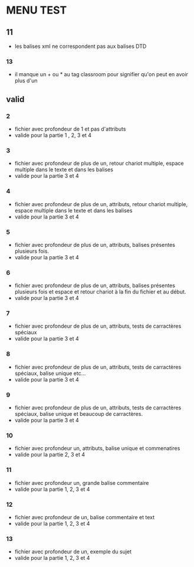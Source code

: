 # MENU TEST

## **11**
- les balises xml ne correspondent pas aux balises DTD

### **13**
- il manque un + ou * au tag classroom pour signifier qu'on peut en avoir plus d'un

## valid

### **2**
- fichier avec profondeur de 1 et pas d'attributs
- valide pour la partie 1 , 2, 3 et 4

### **3**
- fichier avec profondeur de plus de un, retour chariot multiple, espace multiple dans le texte et  dans les balises
- valide pour la partie 3 et 4

### **4**
- fichier avec profondeur de plus de un, attributs, retour chariot multiple, espace multiple dans le texte et  dans les balises
- valide pour la partie 3 et 4

### **5**
- fichier avec profondeur de plus de un, attributs, balises présentes plusieurs fois.
- valide pour la partie 3 et 4

### **6**
- fichier avec profondeur de plus de un, attributs, balises présentes plusieurs fois et espace et retour chariot à la fin du fichier et au début.
- valide pour la partie 3 et 4

### **7**
- fichier avec profondeur de plus de un, attributs, tests de carractères spéciaux
- valide pour la partie 3 et 4

### **8**
- fichier avec profondeur de plus de un, attributs, tests de carractères spéciaux, balise unique etc...
- valide pour la partie 3 et 4

### **9**
- fichier avec profondeur de plus de un, attributs, tests de carractères spéciaux, balise unique et beaucoup de carractères.
- valide pour la partie 3 et 4

### **10**
- fichier avec profondeur un, attributs, balise unique et commenatires
- valide pour la partie 2, 3 et 4

### **11**
- fichier avec profondeur un, grande balise commentaire
- valide pour la partie 1, 2, 3 et 4

### **12**
- fichier avec profondeur de un, balise commentaire et text
- valide pour la partie 1, 2, 3 et 4

### **13**
- fichier avec profondeur de un, exemple du sujet
- valide pour la partie 1, 2, 3 et 4